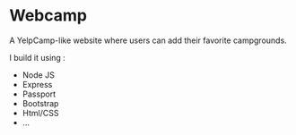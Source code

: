 # Webcamp

 A YelpCamp-like website where users can add their favorite campgrounds.
 
I build it using :
 - Node JS
 - Express
 - Passport
 - Bootstrap
 - Html/CSS
 - ...
